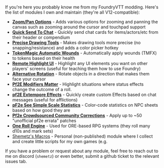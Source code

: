 If you're here you probably know me from my FoundryVTT modding.  Here's the list of modules I own and maintain (they're all V12-compatible):

- [**Zoom/Pan Options**](https://github.com/shemetz/ZoomPanOptions) - Adds various options for zooming and panning the canvas such as zooming around the cursor and touchpad support
- [**Quick Send To Chat**](https://github.com/shemetz/roll-from-compendium) - Quickly send chat cards for items/actors/etc from their header or compendium
- [**Precise Drawing Tools**](https://github.com/shemetz/precise-drawing-tools) - Makes drawing tools more precise (no snapping/resistance) and adds a color picker hotkey
- [**TokenMagic Automatic Wounds**](https://github.com/shemetz/tokenmagic-automatic-wounds) - Automatically apply wounds (TMFX) to tokens based on their health
- [**Remote Highlight UI**](https://github.com/shemetz/remote-highlight-ui) - Highlight any UI elements you want on other players' screens (useful for teaching them how to use Foundry)
- [**Alternative Rotation**](https://github.com/shemetz/AlternativeRotation) - Rotate objects in a direction that makes them face your cursor
- [**Pf2E Modifiers Matter**](https://github.com/shemetz/pf2e-modifiers-matter) - Highlight situations where status effects change the outcome of a roll.
- [**pf2E Extempore Effects**](https://github.com/shemetz/pf2e-extempore-effects) - Quickly create custom Effects based on chat messages (useful for afflictions)
- [**pF2e See Simple Scale Statistics**](https://github.com/shemetz/pf2e-see-simple-scale-statistics) - Color-code statistics on NPC sheets based on how good they are
- [**Pf2e Crowdsourced Community Corrections**](https://github.com/shemetz/pf2e-crowdsourced-community-corrections) - Apply up to ~50 "unofficial pf2e errata" patches
- [**One Roll Engine**](https://github.com/shemetz/one-roll-engine) - Used for ORE-based RPG systems (they roll many d10s and mark sets)
- [Shemetz's Macros](https://github.com/shemetz/shemetz-macros) - Personal (non-published) module where I collect and create little scripts for my own games (e.g. 

If you have a problem or request about any module, feel free to reach out to me on discord (`shemetz`) or even better, submit a github ticket to the relevant issues tab.
